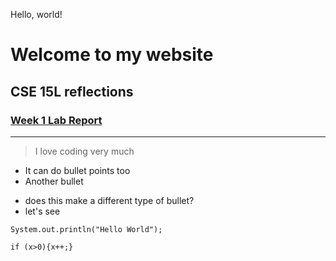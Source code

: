 Hello, world!

# Welcome to my website
## CSE 15L reflections
### [Week 1 Lab Report](https://sammyoroy.github.io/cse15l-lab-reports/Week1LabReport.html)
---
> I love coding
> very much

* It can do bullet points too
* Another bullet
- does this make a different type of bullet?
- let's see

``` this is like Discord
System.out.println("Hello World");

if (x>0){x++;}
```
